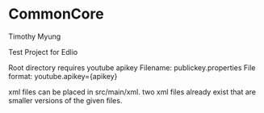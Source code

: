 CommonCore
==========
Timothy Myung

Test Project for Edlio

Root directory requires youtube apikey
Filename: publickey.properties
File format: youtube.apikey={apikey}

xml files can be placed in src/main/xml.
two xml files already exist that are smaller versions of the given files.